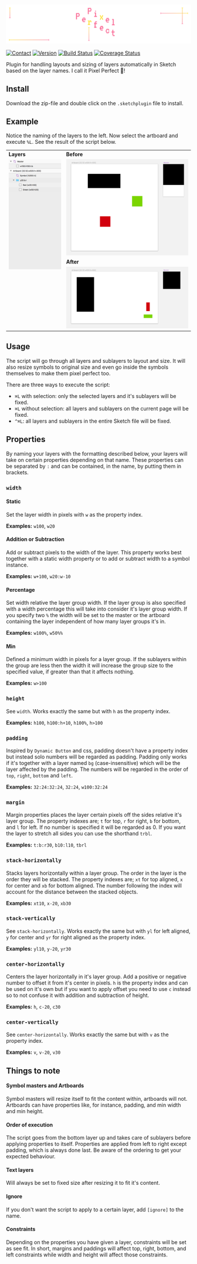 ![](resources/logo.png)

[![Contact](https://img.shields.io/badge/contact-@thematerik-blue.svg)](http://twitter.com/thematerik)
[![Version](https://img.shields.io/badge/version-1.0.1-blue.svg)](https://github.com/materik/sketchplugin-pixelperfect)
[![Build Status](https://travis-ci.org/materik/sketchplugin-pixelperfect.svg?branch=master)](https://travis-ci.org/materik/sketchplugin-pixelperfect?style=flat-square)
[![Coverage Status](https://coveralls.io/repos/github/materik/sketchplugin-pixelperfect/badge.svg?branch=master&style=flat-square)](https://coveralls.io/github/materik/sketchplugin-pixelperfect?branch=master)

<!-- Description --> Plugin for handling layouts and sizing of layers automatically in Sketch based on the layer names. <!-- EOL --> I call it Pixel Perfect 👾!

## Install

Download the zip-file and double click on the `.sketchplugin` file to install.

## Example

Notice the naming of the layers to the left. Now select the artboard and execute `%L`. See the result of the script below.

<table>
  <tr></tr>
  <tr>
    <td><b>Layers</b></td>
    <td><b>Before</b></td>
  </tr>
  <tr>
    <td rowspan="3" valign="top"><img src="resources/layers.png" /></td>
    <td><img src="resources/before.png" /></td>
  </tr>
  <tr>
    <td><b>After</b></td>
  </tr>
  <tr>
    <td><img src="resources/after.png" /></td>
  </tr>
</table>

## Usage

The script will go through all layers and sublayers to layout and size. It will also resize symbols to original size and even go inside the symbols themselves to make them pixel perfect too.

There are three ways to execute the script:
* `⌘L` with selection: only the selected layers and it's sublayers will be fixed.
* `⌘L` without selection: all layers and sublayers on the current page will be fixed.
* `^⌘L`: all layers and sublayers in the entire Sketch file will be fixed.

## Properties

By naming your layers with the formatting described below, your layers will take on certain properties depending on that name. These properties can be separated by `:` and can be contained, in the name, by putting them in brackets.

### `width`

#### Static

Set the layer width in pixels with `w` as the property index.

**Examples:** `w100`, `w20`

#### Addition or Subtraction

Add or subtract pixels to the width of the layer. This property works best together with a static width property or to add or subtract width to a symbol instance.

**Examples:** `w+100`, `w20:w-10`

#### Percentage

Set width relative the layer group width. If the layer group is also specified with a width percentage this will take into consider it's layer group width. If you specify two `%` the width will be set to the master or the artboard containing the layer independent of how many layer groups it's in.

**Examples:** `w100%`, `w50%%`

#### Min

Defined a minimum width in pixels for a layer group. If the sublayers within the group are less then the width it will increase the group size to the specified value, if greater than that it affects nothing.

**Examples:** `w>100`

### `height`

See `width`. Works exactly the same but with `h` as the property index.

**Examples:** `h100`, `h100:h+10`, `h100%`, `h>100`

### `padding`

Inspired by `Dynamic Button` and css, padding doesn't have a property index but instead solo numbers will be regarded as padding. Padding only works if it's together with a layer named `bg` (case-insensitive) which will be the layer affected by the padding. The numbers will be regarded in the order of `top`, `right`, `bottom` and `left`.

**Examples:** `32:24:32:24`, `32:24`, `w100:32:24`

### `margin`

Margin properties places the layer certain pixels off the sides relative it's layer group. The property indexes are; `t` for top, `r` for right, `b` for bottom, and `l` for left. If no number is specified it will be regarded as 0. If you want the layer to stretch all sides you can use the shorthand `trbl`.

**Examples:** `t:b:r30`, `b10:l10`, `tbrl`

### `stack-horizontally`

Stacks layers horizontally within a layer group. The order in the layer is the order they will be stacked. The property indexes are; `xt` for top aligned, `x` for center and `xb` for bottom aligned. The number following the index will account for the distance between the stacked objects.

**Examples:** `xt10`, `x-20`, `xb30`

### `stack-vertically`

See `stack-horizontally`. Works exactly the same but with `yl` for left aligned, `y` for center and `yr` for right aligned as the property index.

**Examples:** `yl10`, `y-20`, `yr30`

### `center-horizontally`

Centers the layer horizontally in it's layer group. Add a positive or negative number to offset it from it's center in pixels. `h` is the property index and can be used on it's own but if you want to apply offset you need to use `c` instead so to not confuse it with addition and subtraction of height.

**Examples:** `h`, `c-20`, `c30`

### `center-vertically`

See `center-horizontally`. Works exactly the same but with `v` as the property index.

**Examples:** `v`, `v-20`, `v30`

## Things to note

#### Symbol masters and Artboards

Symbol masters will resize itself to fit the content within, artboards will not. Artboards can have properties like, for instance, padding, and min width and min height.

#### Order of execution

The script goes from the bottom layer up and takes care of sublayers before applying properties to itself. Properties are applied from left to right except padding, which is always done last. Be aware of the ordering to get your expected behaviour.

#### Text layers

Will always be set to fixed size after resizing it to fit it's content.

#### Ignore

If you don't want the script to apply to a certain layer, add `[ignore]` to the name.

#### Constraints

Depending on the properties you have given a layer, constraints will be set as see fit. In short, margins and paddings will affect top, right, bottom, and left constraints while width and height will affect those constraints.
